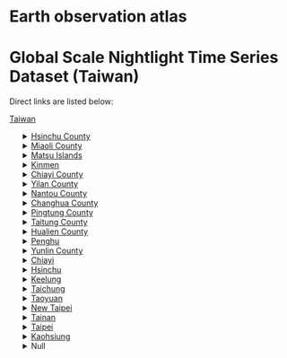 # Earth observation atlas
 # Global Scale Nightlight Time Series Dataset (Taiwan)
Direct links are listed below:

<a href="https://eoatlas-nightlight.s3.amazonaws.com/eoatlas-monthly-nightlight-00168.csv">Taiwan</a>
<ul>
<details>
<summary><a href="https://eoatlas-nightlight.s3.amazonaws.com/eoatlas-monthly-nightlight-02838.csv">Hsinchu County</a></summary>
<ul>
<ol>
<li><a href="https://eoatlas-nightlight.s3.amazonaws.com/eoatlas-monthly-nightlight-46000.csv">Hukou</a></li><li><a href="https://eoatlas-nightlight.s3.amazonaws.com/eoatlas-monthly-nightlight-46002.csv">Baoshan</a></li><li><a href="https://eoatlas-nightlight.s3.amazonaws.com/eoatlas-monthly-nightlight-46033.csv">Beipu</a></li><li><a href="https://eoatlas-nightlight.s3.amazonaws.com/eoatlas-monthly-nightlight-46105.csv">Hengshan</a></li><li><a href="https://eoatlas-nightlight.s3.amazonaws.com/eoatlas-monthly-nightlight-46129.csv">Emei</a></li><li><a href="https://eoatlas-nightlight.s3.amazonaws.com/eoatlas-monthly-nightlight-46136.csv">新豐鄉</a></li><li><a href="https://eoatlas-nightlight.s3.amazonaws.com/eoatlas-monthly-nightlight-46146.csv">Xinpu</a></li><li><a href="https://eoatlas-nightlight.s3.amazonaws.com/eoatlas-monthly-nightlight-46147.csv">Qionglin</a></li><li><a href="https://eoatlas-nightlight.s3.amazonaws.com/eoatlas-monthly-nightlight-46155.csv">Jianshi</a></li><li><a href="https://eoatlas-nightlight.s3.amazonaws.com/eoatlas-monthly-nightlight-46179.csv">Guanxi</a></li><li><a href="https://eoatlas-nightlight.s3.amazonaws.com/eoatlas-monthly-nightlight-46184.csv">Zhudong</a></li><li><a href="https://eoatlas-nightlight.s3.amazonaws.com/eoatlas-monthly-nightlight-46185.csv">Wufeng</a></li><li><a href="https://eoatlas-nightlight.s3.amazonaws.com/eoatlas-monthly-nightlight-46186.csv">Zhubei City</a></li></ul>
</ol>
</details>
<details>
<summary><a href="https://eoatlas-nightlight.s3.amazonaws.com/eoatlas-monthly-nightlight-02839.csv">Miaoli County</a></summary>
<ul>
<ol>
<li><a href="https://eoatlas-nightlight.s3.amazonaws.com/eoatlas-monthly-nightlight-46018.csv">大湖鄉</a></li><li><a href="https://eoatlas-nightlight.s3.amazonaws.com/eoatlas-monthly-nightlight-46021.csv">苗栗市</a></li><li><a href="https://eoatlas-nightlight.s3.amazonaws.com/eoatlas-monthly-nightlight-46040.csv">獅潭鄉</a></li><li><a href="https://eoatlas-nightlight.s3.amazonaws.com/eoatlas-monthly-nightlight-46044.csv">頭屋鄉</a></li><li><a href="https://eoatlas-nightlight.s3.amazonaws.com/eoatlas-monthly-nightlight-46052.csv">公館鄉</a></li><li><a href="https://eoatlas-nightlight.s3.amazonaws.com/eoatlas-monthly-nightlight-46053.csv">Zhunan Town</a></li><li><a href="https://eoatlas-nightlight.s3.amazonaws.com/eoatlas-monthly-nightlight-46110.csv">苑裡鎮</a></li><li><a href="https://eoatlas-nightlight.s3.amazonaws.com/eoatlas-monthly-nightlight-46117.csv">造橋鄉</a></li><li><a href="https://eoatlas-nightlight.s3.amazonaws.com/eoatlas-monthly-nightlight-46118.csv">泰安鄉</a></li><li><a href="https://eoatlas-nightlight.s3.amazonaws.com/eoatlas-monthly-nightlight-46133.csv">通霄鎮</a></li><li><a href="https://eoatlas-nightlight.s3.amazonaws.com/eoatlas-monthly-nightlight-46134.csv">銅鑼鄉</a></li><li><a href="https://eoatlas-nightlight.s3.amazonaws.com/eoatlas-monthly-nightlight-46135.csv">頭份市</a></li><li><a href="https://eoatlas-nightlight.s3.amazonaws.com/eoatlas-monthly-nightlight-46138.csv">三義鄉</a></li><li><a href="https://eoatlas-nightlight.s3.amazonaws.com/eoatlas-monthly-nightlight-46164.csv">Zhuolan Township</a></li><li><a href="https://eoatlas-nightlight.s3.amazonaws.com/eoatlas-monthly-nightlight-46165.csv">三灣鄉</a></li><li><a href="https://eoatlas-nightlight.s3.amazonaws.com/eoatlas-monthly-nightlight-46169.csv">後龍鎮</a></li><li><a href="https://eoatlas-nightlight.s3.amazonaws.com/eoatlas-monthly-nightlight-46173.csv">西湖鄉</a></li><li><a href="https://eoatlas-nightlight.s3.amazonaws.com/eoatlas-monthly-nightlight-46189.csv">南庄鄉</a></li></ul>
</ol>
</details>
<details>
<summary><a href="https://eoatlas-nightlight.s3.amazonaws.com/eoatlas-monthly-nightlight-02840.csv">Matsu Islands</a></summary>
<ul>
<ol>
<li><a href="https://eoatlas-nightlight.s3.amazonaws.com/eoatlas-monthly-nightlight-46027.csv">Beigan</a></li><li><a href="https://eoatlas-nightlight.s3.amazonaws.com/eoatlas-monthly-nightlight-46167.csv">南竿鄉</a></li><li><a href="https://eoatlas-nightlight.s3.amazonaws.com/eoatlas-monthly-nightlight-46174.csv">Dongyin Town</a></li></ul>
</ol>
</details>
<details>
<summary><a href="https://eoatlas-nightlight.s3.amazonaws.com/eoatlas-monthly-nightlight-02841.csv">Kinmen</a></summary>
<ul>
<ol>
<li><a href="https://eoatlas-nightlight.s3.amazonaws.com/eoatlas-monthly-nightlight-46016.csv">金湖鎮</a></li><li><a href="https://eoatlas-nightlight.s3.amazonaws.com/eoatlas-monthly-nightlight-46024.csv">Jincheng Township</a></li><li><a href="https://eoatlas-nightlight.s3.amazonaws.com/eoatlas-monthly-nightlight-46082.csv">Jinning Township</a></li><li><a href="https://eoatlas-nightlight.s3.amazonaws.com/eoatlas-monthly-nightlight-46130.csv">金沙鎮</a></li><li><a href="https://eoatlas-nightlight.s3.amazonaws.com/eoatlas-monthly-nightlight-46168.csv">烈嶼鄉</a></li></ul>
</ol>
</details>
<details>
<summary><a href="https://eoatlas-nightlight.s3.amazonaws.com/eoatlas-monthly-nightlight-02842.csv">Chiayi County</a></summary>
<ul>
<ol>
<li><a href="https://eoatlas-nightlight.s3.amazonaws.com/eoatlas-monthly-nightlight-45999.csv">Puzi City</a></li><li><a href="https://eoatlas-nightlight.s3.amazonaws.com/eoatlas-monthly-nightlight-46007.csv">Liujiao</a></li><li><a href="https://eoatlas-nightlight.s3.amazonaws.com/eoatlas-monthly-nightlight-46034.csv">Minxiong</a></li><li><a href="https://eoatlas-nightlight.s3.amazonaws.com/eoatlas-monthly-nightlight-46056.csv">Yizhu</a></li><li><a href="https://eoatlas-nightlight.s3.amazonaws.com/eoatlas-monthly-nightlight-46059.csv">Dongshi</a></li><li><a href="https://eoatlas-nightlight.s3.amazonaws.com/eoatlas-monthly-nightlight-46093.csv">Shuishang</a></li><li><a href="https://eoatlas-nightlight.s3.amazonaws.com/eoatlas-monthly-nightlight-46103.csv">Budai</a></li><li><a href="https://eoatlas-nightlight.s3.amazonaws.com/eoatlas-monthly-nightlight-46106.csv">Alishan</a></li><li><a href="https://eoatlas-nightlight.s3.amazonaws.com/eoatlas-monthly-nightlight-46112.csv">Meishan</a></li><li><a href="https://eoatlas-nightlight.s3.amazonaws.com/eoatlas-monthly-nightlight-46119.csv">Fanlu</a></li><li><a href="https://eoatlas-nightlight.s3.amazonaws.com/eoatlas-monthly-nightlight-46124.csv">Taibao</a></li><li><a href="https://eoatlas-nightlight.s3.amazonaws.com/eoatlas-monthly-nightlight-46137.csv">Zhuqi</a></li><li><a href="https://eoatlas-nightlight.s3.amazonaws.com/eoatlas-monthly-nightlight-46141.csv">Xikou</a></li><li><a href="https://eoatlas-nightlight.s3.amazonaws.com/eoatlas-monthly-nightlight-46148.csv">Lucao</a></li><li><a href="https://eoatlas-nightlight.s3.amazonaws.com/eoatlas-monthly-nightlight-46150.csv">Dalin</a></li><li><a href="https://eoatlas-nightlight.s3.amazonaws.com/eoatlas-monthly-nightlight-46159.csv">Dapu</a></li><li><a href="https://eoatlas-nightlight.s3.amazonaws.com/eoatlas-monthly-nightlight-46161.csv">Xingang</a></li><li><a href="https://eoatlas-nightlight.s3.amazonaws.com/eoatlas-monthly-nightlight-46163.csv">Zhongpu</a></li></ul>
</ol>
</details>
<details>
<summary><a href="https://eoatlas-nightlight.s3.amazonaws.com/eoatlas-monthly-nightlight-02843.csv">Yilan County</a></summary>
<ul>
<ol>
<li><a href="https://eoatlas-nightlight.s3.amazonaws.com/eoatlas-monthly-nightlight-46054.csv">Zhuangwei</a></li><li><a href="https://eoatlas-nightlight.s3.amazonaws.com/eoatlas-monthly-nightlight-46089.csv">Dongshan</a></li><li><a href="https://eoatlas-nightlight.s3.amazonaws.com/eoatlas-monthly-nightlight-46094.csv">Sanxing</a></li><li><a href="https://eoatlas-nightlight.s3.amazonaws.com/eoatlas-monthly-nightlight-46099.csv">Toucheng Township</a></li><li><a href="https://eoatlas-nightlight.s3.amazonaws.com/eoatlas-monthly-nightlight-46108.csv">Datong</a></li><li><a href="https://eoatlas-nightlight.s3.amazonaws.com/eoatlas-monthly-nightlight-46111.csv">Luodong</a></li><li><a href="https://eoatlas-nightlight.s3.amazonaws.com/eoatlas-monthly-nightlight-46122.csv">Jiaoxi Township</a></li><li><a href="https://eoatlas-nightlight.s3.amazonaws.com/eoatlas-monthly-nightlight-46123.csv">Su'ao Township</a></li><li><a href="https://eoatlas-nightlight.s3.amazonaws.com/eoatlas-monthly-nightlight-46145.csv">Yilan City</a></li><li><a href="https://eoatlas-nightlight.s3.amazonaws.com/eoatlas-monthly-nightlight-46170.csv">Nan'ao</a></li><li><a href="https://eoatlas-nightlight.s3.amazonaws.com/eoatlas-monthly-nightlight-46175.csv">Yuanshan</a></li><li><a href="https://eoatlas-nightlight.s3.amazonaws.com/eoatlas-monthly-nightlight-46177.csv">Wujie</a></li></ul>
</ol>
</details>
<details>
<summary><a href="https://eoatlas-nightlight.s3.amazonaws.com/eoatlas-monthly-nightlight-02844.csv">Nantou County</a></summary>
<ul>
<ol>
<li><a href="https://eoatlas-nightlight.s3.amazonaws.com/eoatlas-monthly-nightlight-46010.csv">Nantou City</a></li><li><a href="https://eoatlas-nightlight.s3.amazonaws.com/eoatlas-monthly-nightlight-46022.csv">Mingjian Town</a></li><li><a href="https://eoatlas-nightlight.s3.amazonaws.com/eoatlas-monthly-nightlight-46023.csv">Ren'ai Township</a></li><li><a href="https://eoatlas-nightlight.s3.amazonaws.com/eoatlas-monthly-nightlight-46025.csv">Lugu Town</a></li><li><a href="https://eoatlas-nightlight.s3.amazonaws.com/eoatlas-monthly-nightlight-46028.csv">Zhongliao Township</a></li><li><a href="https://eoatlas-nightlight.s3.amazonaws.com/eoatlas-monthly-nightlight-46042.csv">Puli Town</a></li><li><a href="https://eoatlas-nightlight.s3.amazonaws.com/eoatlas-monthly-nightlight-46043.csv">Shueli Town</a></li><li><a href="https://eoatlas-nightlight.s3.amazonaws.com/eoatlas-monthly-nightlight-46083.csv">Jiji Town</a></li><li><a href="https://eoatlas-nightlight.s3.amazonaws.com/eoatlas-monthly-nightlight-46104.csv">Caotun Town</a></li><li><a href="https://eoatlas-nightlight.s3.amazonaws.com/eoatlas-monthly-nightlight-46107.csv">Yuchi Town</a></li><li><a href="https://eoatlas-nightlight.s3.amazonaws.com/eoatlas-monthly-nightlight-46143.csv">Guoxing Township</a></li><li><a href="https://eoatlas-nightlight.s3.amazonaws.com/eoatlas-monthly-nightlight-46162.csv">Xinyi Township</a></li><li><a href="https://eoatlas-nightlight.s3.amazonaws.com/eoatlas-monthly-nightlight-46183.csv">Chushang</a></li></ul>
</ol>
</details>
<details>
<summary><a href="https://eoatlas-nightlight.s3.amazonaws.com/eoatlas-monthly-nightlight-02845.csv">Changhua County</a></summary>
<ul>
<ol>
<li><a href="https://eoatlas-nightlight.s3.amazonaws.com/eoatlas-monthly-nightlight-45997.csv">員林市</a></li><li><a href="https://eoatlas-nightlight.s3.amazonaws.com/eoatlas-monthly-nightlight-46004.csv">Changhua City</a></li><li><a href="https://eoatlas-nightlight.s3.amazonaws.com/eoatlas-monthly-nightlight-46019.csv">溪湖鎮</a></li><li><a href="https://eoatlas-nightlight.s3.amazonaws.com/eoatlas-monthly-nightlight-46031.csv">二林鎮</a></li><li><a href="https://eoatlas-nightlight.s3.amazonaws.com/eoatlas-monthly-nightlight-46037.csv">埔鹽鄉</a></li><li><a href="https://eoatlas-nightlight.s3.amazonaws.com/eoatlas-monthly-nightlight-46045.csv">芬園鄉</a></li><li><a href="https://eoatlas-nightlight.s3.amazonaws.com/eoatlas-monthly-nightlight-46046.csv">線西鄉</a></li><li><a href="https://eoatlas-nightlight.s3.amazonaws.com/eoatlas-monthly-nightlight-46047.csv">竹塘鄉</a></li><li><a href="https://eoatlas-nightlight.s3.amazonaws.com/eoatlas-monthly-nightlight-46048.csv">永靖鄉</a></li><li><a href="https://eoatlas-nightlight.s3.amazonaws.com/eoatlas-monthly-nightlight-46049.csv">大村鄉</a></li><li><a href="https://eoatlas-nightlight.s3.amazonaws.com/eoatlas-monthly-nightlight-46050.csv">大城鄉</a></li><li><a href="https://eoatlas-nightlight.s3.amazonaws.com/eoatlas-monthly-nightlight-46051.csv">北斗鎮</a></li><li><a href="https://eoatlas-nightlight.s3.amazonaws.com/eoatlas-monthly-nightlight-46064.csv">Xiushui Township</a></li><li><a href="https://eoatlas-nightlight.s3.amazonaws.com/eoatlas-monthly-nightlight-46072.csv">Shengang Township</a></li><li><a href="https://eoatlas-nightlight.s3.amazonaws.com/eoatlas-monthly-nightlight-46126.csv">Pitou Township</a></li><li><a href="https://eoatlas-nightlight.s3.amazonaws.com/eoatlas-monthly-nightlight-46131.csv">鹿港鎮</a></li><li><a href="https://eoatlas-nightlight.s3.amazonaws.com/eoatlas-monthly-nightlight-46142.csv">田尾鄉</a></li><li><a href="https://eoatlas-nightlight.s3.amazonaws.com/eoatlas-monthly-nightlight-46144.csv">田中鎮</a></li><li><a href="https://eoatlas-nightlight.s3.amazonaws.com/eoatlas-monthly-nightlight-46154.csv">二水鄉</a></li><li><a href="https://eoatlas-nightlight.s3.amazonaws.com/eoatlas-monthly-nightlight-46166.csv">花壇鄉</a></li><li><a href="https://eoatlas-nightlight.s3.amazonaws.com/eoatlas-monthly-nightlight-46188.csv">芳苑鄉</a></li><li><a href="https://eoatlas-nightlight.s3.amazonaws.com/eoatlas-monthly-nightlight-46190.csv">和美鎮</a></li><li><a href="https://eoatlas-nightlight.s3.amazonaws.com/eoatlas-monthly-nightlight-46191.csv">社頭鄉</a></li><li><a href="https://eoatlas-nightlight.s3.amazonaws.com/eoatlas-monthly-nightlight-46192.csv">福興鄉</a></li><li><a href="https://eoatlas-nightlight.s3.amazonaws.com/eoatlas-monthly-nightlight-46193.csv">溪州鄉</a></li><li><a href="https://eoatlas-nightlight.s3.amazonaws.com/eoatlas-monthly-nightlight-46194.csv">埔心鄉</a></li></ul>
</ol>
</details>
<details>
<summary><a href="https://eoatlas-nightlight.s3.amazonaws.com/eoatlas-monthly-nightlight-02846.csv">Pingtung County</a></summary>
<ul>
<ol>
</ul>
</ol>
</details>
<details>
<summary><a href="https://eoatlas-nightlight.s3.amazonaws.com/eoatlas-monthly-nightlight-02847.csv">Taitung County</a></summary>
<ul>
<ol>
<li><a href="https://eoatlas-nightlight.s3.amazonaws.com/eoatlas-monthly-nightlight-45998.csv">Luye</a></li><li><a href="https://eoatlas-nightlight.s3.amazonaws.com/eoatlas-monthly-nightlight-46005.csv">Jinfeng</a></li><li><a href="https://eoatlas-nightlight.s3.amazonaws.com/eoatlas-monthly-nightlight-46009.csv">Yanping</a></li><li><a href="https://eoatlas-nightlight.s3.amazonaws.com/eoatlas-monthly-nightlight-46012.csv">Donghe</a></li><li><a href="https://eoatlas-nightlight.s3.amazonaws.com/eoatlas-monthly-nightlight-46029.csv">Guanshan</a></li><li><a href="https://eoatlas-nightlight.s3.amazonaws.com/eoatlas-monthly-nightlight-46032.csv">Taimali</a></li><li><a href="https://eoatlas-nightlight.s3.amazonaws.com/eoatlas-monthly-nightlight-46038.csv">Haiduan</a></li><li><a href="https://eoatlas-nightlight.s3.amazonaws.com/eoatlas-monthly-nightlight-46039.csv">Daren</a></li><li><a href="https://eoatlas-nightlight.s3.amazonaws.com/eoatlas-monthly-nightlight-46073.csv">Orchid Island</a></li><li><a href="https://eoatlas-nightlight.s3.amazonaws.com/eoatlas-monthly-nightlight-46102.csv">Beinan</a></li><li><a href="https://eoatlas-nightlight.s3.amazonaws.com/eoatlas-monthly-nightlight-46116.csv">Chishang</a></li><li><a href="https://eoatlas-nightlight.s3.amazonaws.com/eoatlas-monthly-nightlight-46125.csv">Taitung City</a></li><li><a href="https://eoatlas-nightlight.s3.amazonaws.com/eoatlas-monthly-nightlight-46157.csv">Chenggong</a></li><li><a href="https://eoatlas-nightlight.s3.amazonaws.com/eoatlas-monthly-nightlight-46171.csv">Dawu</a></li><li><a href="https://eoatlas-nightlight.s3.amazonaws.com/eoatlas-monthly-nightlight-46172.csv">Changbin</a></li><li><a href="https://eoatlas-nightlight.s3.amazonaws.com/eoatlas-monthly-nightlight-46182.csv">Green Island</a></li></ul>
</ol>
</details>
<details>
<summary><a href="https://eoatlas-nightlight.s3.amazonaws.com/eoatlas-monthly-nightlight-02848.csv">Hualien County</a></summary>
<ul>
<ol>
<li><a href="https://eoatlas-nightlight.s3.amazonaws.com/eoatlas-monthly-nightlight-46015.csv">Wanrong</a></li><li><a href="https://eoatlas-nightlight.s3.amazonaws.com/eoatlas-monthly-nightlight-46084.csv">Ji'an</a></li><li><a href="https://eoatlas-nightlight.s3.amazonaws.com/eoatlas-monthly-nightlight-46095.csv">Xiulin</a></li><li><a href="https://eoatlas-nightlight.s3.amazonaws.com/eoatlas-monthly-nightlight-46096.csv">Zhuoxi</a></li><li><a href="https://eoatlas-nightlight.s3.amazonaws.com/eoatlas-monthly-nightlight-46114.csv">Shoufeng</a></li><li><a href="https://eoatlas-nightlight.s3.amazonaws.com/eoatlas-monthly-nightlight-46120.csv">Fengbin</a></li><li><a href="https://eoatlas-nightlight.s3.amazonaws.com/eoatlas-monthly-nightlight-46121.csv">Fenglin</a></li><li><a href="https://eoatlas-nightlight.s3.amazonaws.com/eoatlas-monthly-nightlight-46132.csv">Ruisui</a></li><li><a href="https://eoatlas-nightlight.s3.amazonaws.com/eoatlas-monthly-nightlight-46139.csv">Xincheng</a></li><li><a href="https://eoatlas-nightlight.s3.amazonaws.com/eoatlas-monthly-nightlight-46151.csv">Guangfu</a></li><li><a href="https://eoatlas-nightlight.s3.amazonaws.com/eoatlas-monthly-nightlight-46152.csv">Yuli</a></li><li><a href="https://eoatlas-nightlight.s3.amazonaws.com/eoatlas-monthly-nightlight-46178.csv">Fuli</a></li><li><a href="https://eoatlas-nightlight.s3.amazonaws.com/eoatlas-monthly-nightlight-46180.csv">Hualien City</a></li></ul>
</ol>
</details>
<details>
<summary><a href="https://eoatlas-nightlight.s3.amazonaws.com/eoatlas-monthly-nightlight-02849.csv">Penghu</a></summary>
<ul>
<ol>
</ul>
</ol>
</details>
<details>
<summary><a href="https://eoatlas-nightlight.s3.amazonaws.com/eoatlas-monthly-nightlight-02850.csv">Yunlin County</a></summary>
<ul>
<ol>
<li><a href="https://eoatlas-nightlight.s3.amazonaws.com/eoatlas-monthly-nightlight-46003.csv">Linnei</a></li><li><a href="https://eoatlas-nightlight.s3.amazonaws.com/eoatlas-monthly-nightlight-46008.csv">Dounan</a></li><li><a href="https://eoatlas-nightlight.s3.amazonaws.com/eoatlas-monthly-nightlight-46013.csv">Douliu</a></li><li><a href="https://eoatlas-nightlight.s3.amazonaws.com/eoatlas-monthly-nightlight-46017.csv">大埤鄉 (Dapi)</a></li><li><a href="https://eoatlas-nightlight.s3.amazonaws.com/eoatlas-monthly-nightlight-46055.csv">Yuanchang</a></li><li><a href="https://eoatlas-nightlight.s3.amazonaws.com/eoatlas-monthly-nightlight-46058.csv">Erlun</a></li><li><a href="https://eoatlas-nightlight.s3.amazonaws.com/eoatlas-monthly-nightlight-46061.csv">Citong</a></li><li><a href="https://eoatlas-nightlight.s3.amazonaws.com/eoatlas-monthly-nightlight-46062.csv">Beigang</a></li><li><a href="https://eoatlas-nightlight.s3.amazonaws.com/eoatlas-monthly-nightlight-46063.csv">Baozhong</a></li><li><a href="https://eoatlas-nightlight.s3.amazonaws.com/eoatlas-monthly-nightlight-46066.csv">Xiluo</a></li><li><a href="https://eoatlas-nightlight.s3.amazonaws.com/eoatlas-monthly-nightlight-46070.csv">Tuku</a></li><li><a href="https://eoatlas-nightlight.s3.amazonaws.com/eoatlas-monthly-nightlight-46071.csv">Taixi</a></li><li><a href="https://eoatlas-nightlight.s3.amazonaws.com/eoatlas-monthly-nightlight-46075.csv">Mailiao</a></li><li><a href="https://eoatlas-nightlight.s3.amazonaws.com/eoatlas-monthly-nightlight-46076.csv">Lunbei</a></li><li><a href="https://eoatlas-nightlight.s3.amazonaws.com/eoatlas-monthly-nightlight-46079.csv">Kouhu</a></li><li><a href="https://eoatlas-nightlight.s3.amazonaws.com/eoatlas-monthly-nightlight-46087.csv">Huwei</a></li><li><a href="https://eoatlas-nightlight.s3.amazonaws.com/eoatlas-monthly-nightlight-46088.csv">Dongshi</a></li><li><a href="https://eoatlas-nightlight.s3.amazonaws.com/eoatlas-monthly-nightlight-46090.csv">Gukeng</a></li><li><a href="https://eoatlas-nightlight.s3.amazonaws.com/eoatlas-monthly-nightlight-46100.csv">Shuilin</a></li><li><a href="https://eoatlas-nightlight.s3.amazonaws.com/eoatlas-monthly-nightlight-46160.csv">Sihu</a></li></ul>
</ol>
</details>
<details>
<summary><a href="https://eoatlas-nightlight.s3.amazonaws.com/eoatlas-monthly-nightlight-02851.csv">Chiayi</a></summary>
<ul>
<ol>
<li><a href="https://eoatlas-nightlight.s3.amazonaws.com/eoatlas-monthly-nightlight-45990.csv">West District</a></li><li><a href="https://eoatlas-nightlight.s3.amazonaws.com/eoatlas-monthly-nightlight-45994.csv">East District</a></li></ul>
</ol>
</details>
<details>
<summary><a href="https://eoatlas-nightlight.s3.amazonaws.com/eoatlas-monthly-nightlight-02852.csv">Hsinchu</a></summary>
<ul>
<ol>
<li><a href="https://eoatlas-nightlight.s3.amazonaws.com/eoatlas-monthly-nightlight-45986.csv">北區</a></li><li><a href="https://eoatlas-nightlight.s3.amazonaws.com/eoatlas-monthly-nightlight-45987.csv">東區</a></li><li><a href="https://eoatlas-nightlight.s3.amazonaws.com/eoatlas-monthly-nightlight-45996.csv">Xiangshan District</a></li></ul>
</ol>
</details>
<details>
<summary><a href="https://eoatlas-nightlight.s3.amazonaws.com/eoatlas-monthly-nightlight-02853.csv">Keelung</a></summary>
<ul>
<ol>
<li><a href="https://eoatlas-nightlight.s3.amazonaws.com/eoatlas-monthly-nightlight-45985.csv">Qidu</a></li><li><a href="https://eoatlas-nightlight.s3.amazonaws.com/eoatlas-monthly-nightlight-45988.csv">Zhongshan</a></li><li><a href="https://eoatlas-nightlight.s3.amazonaws.com/eoatlas-monthly-nightlight-45989.csv">Xinyi</a></li><li><a href="https://eoatlas-nightlight.s3.amazonaws.com/eoatlas-monthly-nightlight-45991.csv">Ren'ai</a></li><li><a href="https://eoatlas-nightlight.s3.amazonaws.com/eoatlas-monthly-nightlight-45992.csv">Nuannuan</a></li><li><a href="https://eoatlas-nightlight.s3.amazonaws.com/eoatlas-monthly-nightlight-45993.csv">Zhongzheng</a></li><li><a href="https://eoatlas-nightlight.s3.amazonaws.com/eoatlas-monthly-nightlight-45995.csv">Anle</a></li></ul>
</ol>
</details>
<details>
<summary><a href="https://eoatlas-nightlight.s3.amazonaws.com/eoatlas-monthly-nightlight-02854.csv">Taichung</a></summary>
<ul>
<ol>
<li><a href="https://eoatlas-nightlight.s3.amazonaws.com/eoatlas-monthly-nightlight-45828.csv">Dali District</a></li><li><a href="https://eoatlas-nightlight.s3.amazonaws.com/eoatlas-monthly-nightlight-45833.csv">Wuri District</a></li><li><a href="https://eoatlas-nightlight.s3.amazonaws.com/eoatlas-monthly-nightlight-45834.csv">Dongshi District</a></li><li><a href="https://eoatlas-nightlight.s3.amazonaws.com/eoatlas-monthly-nightlight-45836.csv">Xinshe District</a></li><li><a href="https://eoatlas-nightlight.s3.amazonaws.com/eoatlas-monthly-nightlight-45847.csv">Houli District</a></li><li><a href="https://eoatlas-nightlight.s3.amazonaws.com/eoatlas-monthly-nightlight-45848.csv">Shigang District</a></li><li><a href="https://eoatlas-nightlight.s3.amazonaws.com/eoatlas-monthly-nightlight-45857.csv">West District</a></li><li><a href="https://eoatlas-nightlight.s3.amazonaws.com/eoatlas-monthly-nightlight-45883.csv">East District</a></li><li><a href="https://eoatlas-nightlight.s3.amazonaws.com/eoatlas-monthly-nightlight-45884.csv">Dadu District</a></li><li><a href="https://eoatlas-nightlight.s3.amazonaws.com/eoatlas-monthly-nightlight-45899.csv">Wuqi District</a></li><li><a href="https://eoatlas-nightlight.s3.amazonaws.com/eoatlas-monthly-nightlight-45900.csv">Tanzi District</a></li><li><a href="https://eoatlas-nightlight.s3.amazonaws.com/eoatlas-monthly-nightlight-45903.csv">North District</a></li><li><a href="https://eoatlas-nightlight.s3.amazonaws.com/eoatlas-monthly-nightlight-45907.csv">Xitun District</a></li><li><a href="https://eoatlas-nightlight.s3.amazonaws.com/eoatlas-monthly-nightlight-45911.csv">Qingshui District</a></li><li><a href="https://eoatlas-nightlight.s3.amazonaws.com/eoatlas-monthly-nightlight-45914.csv">Beitun District</a></li><li><a href="https://eoatlas-nightlight.s3.amazonaws.com/eoatlas-monthly-nightlight-45921.csv">Fengyuan District</a></li><li><a href="https://eoatlas-nightlight.s3.amazonaws.com/eoatlas-monthly-nightlight-45936.csv">Longjing District</a></li><li><a href="https://eoatlas-nightlight.s3.amazonaws.com/eoatlas-monthly-nightlight-45937.csv">Daya District</a></li><li><a href="https://eoatlas-nightlight.s3.amazonaws.com/eoatlas-monthly-nightlight-45943.csv">Wufeng District</a></li><li><a href="https://eoatlas-nightlight.s3.amazonaws.com/eoatlas-monthly-nightlight-45946.csv">Central District</a></li><li><a href="https://eoatlas-nightlight.s3.amazonaws.com/eoatlas-monthly-nightlight-45954.csv">Da'an District</a></li><li><a href="https://eoatlas-nightlight.s3.amazonaws.com/eoatlas-monthly-nightlight-45961.csv">Heping District</a></li><li><a href="https://eoatlas-nightlight.s3.amazonaws.com/eoatlas-monthly-nightlight-45964.csv">Dajia District</a></li><li><a href="https://eoatlas-nightlight.s3.amazonaws.com/eoatlas-monthly-nightlight-45968.csv">Shalu District</a></li><li><a href="https://eoatlas-nightlight.s3.amazonaws.com/eoatlas-monthly-nightlight-45969.csv">South District</a></li><li><a href="https://eoatlas-nightlight.s3.amazonaws.com/eoatlas-monthly-nightlight-45970.csv">Waipu District</a></li><li><a href="https://eoatlas-nightlight.s3.amazonaws.com/eoatlas-monthly-nightlight-45976.csv">Taiping District</a></li><li><a href="https://eoatlas-nightlight.s3.amazonaws.com/eoatlas-monthly-nightlight-45979.csv">Shengang District</a></li><li><a href="https://eoatlas-nightlight.s3.amazonaws.com/eoatlas-monthly-nightlight-45984.csv">Nantun District</a></li></ul>
</ol>
</details>
<details>
<summary><a href="https://eoatlas-nightlight.s3.amazonaws.com/eoatlas-monthly-nightlight-02855.csv">Taoyuan</a></summary>
<ul>
<ol>
<li><a href="https://eoatlas-nightlight.s3.amazonaws.com/eoatlas-monthly-nightlight-45827.csv">Dayuan District</a></li><li><a href="https://eoatlas-nightlight.s3.amazonaws.com/eoatlas-monthly-nightlight-45839.csv">Guishan District</a></li><li><a href="https://eoatlas-nightlight.s3.amazonaws.com/eoatlas-monthly-nightlight-45849.csv">Zhongli District</a></li><li><a href="https://eoatlas-nightlight.s3.amazonaws.com/eoatlas-monthly-nightlight-45851.csv">Longtan District</a></li><li><a href="https://eoatlas-nightlight.s3.amazonaws.com/eoatlas-monthly-nightlight-45880.csv">Guanyin District</a></li><li><a href="https://eoatlas-nightlight.s3.amazonaws.com/eoatlas-monthly-nightlight-45897.csv">Xinwu District</a></li><li><a href="https://eoatlas-nightlight.s3.amazonaws.com/eoatlas-monthly-nightlight-45909.csv">Taoyuan District</a></li><li><a href="https://eoatlas-nightlight.s3.amazonaws.com/eoatlas-monthly-nightlight-45912.csv">Daxi District</a></li><li><a href="https://eoatlas-nightlight.s3.amazonaws.com/eoatlas-monthly-nightlight-45923.csv">Fuxing District</a></li><li><a href="https://eoatlas-nightlight.s3.amazonaws.com/eoatlas-monthly-nightlight-45924.csv">Pingzhen District</a></li><li><a href="https://eoatlas-nightlight.s3.amazonaws.com/eoatlas-monthly-nightlight-45956.csv">Luzhu District</a></li><li><a href="https://eoatlas-nightlight.s3.amazonaws.com/eoatlas-monthly-nightlight-45973.csv">Bade District</a></li><li><a href="https://eoatlas-nightlight.s3.amazonaws.com/eoatlas-monthly-nightlight-45980.csv">Yangmei District</a></li></ul>
</ol>
</details>
<details>
<summary><a href="https://eoatlas-nightlight.s3.amazonaws.com/eoatlas-monthly-nightlight-02856.csv">New Taipei</a></summary>
<ul>
<ol>
</ul>
</ol>
</details>
<details>
<summary><a href="https://eoatlas-nightlight.s3.amazonaws.com/eoatlas-monthly-nightlight-02857.csv">Tainan</a></summary>
<ul>
<ol>
</ul>
</ol>
</details>
<details>
<summary><a href="https://eoatlas-nightlight.s3.amazonaws.com/eoatlas-monthly-nightlight-02858.csv">Taipei</a></summary>
<ul>
<ol>
<li><a href="https://eoatlas-nightlight.s3.amazonaws.com/eoatlas-monthly-nightlight-45838.csv">Shilin District</a></li><li><a href="https://eoatlas-nightlight.s3.amazonaws.com/eoatlas-monthly-nightlight-45855.csv">Xinyi District</a></li><li><a href="https://eoatlas-nightlight.s3.amazonaws.com/eoatlas-monthly-nightlight-45859.csv">Wenshan District</a></li><li><a href="https://eoatlas-nightlight.s3.amazonaws.com/eoatlas-monthly-nightlight-45860.csv">Wanhua District</a></li><li><a href="https://eoatlas-nightlight.s3.amazonaws.com/eoatlas-monthly-nightlight-45870.csv">Neihu District</a></li><li><a href="https://eoatlas-nightlight.s3.amazonaws.com/eoatlas-monthly-nightlight-45891.csv">Zhongshan District</a></li><li><a href="https://eoatlas-nightlight.s3.amazonaws.com/eoatlas-monthly-nightlight-45922.csv">Da'an District</a></li><li><a href="https://eoatlas-nightlight.s3.amazonaws.com/eoatlas-monthly-nightlight-45927.csv">Zhongzheng District</a></li><li><a href="https://eoatlas-nightlight.s3.amazonaws.com/eoatlas-monthly-nightlight-45931.csv">Datong District</a></li><li><a href="https://eoatlas-nightlight.s3.amazonaws.com/eoatlas-monthly-nightlight-45933.csv">Beitou</a></li><li><a href="https://eoatlas-nightlight.s3.amazonaws.com/eoatlas-monthly-nightlight-45941.csv">Songshan District</a></li><li><a href="https://eoatlas-nightlight.s3.amazonaws.com/eoatlas-monthly-nightlight-45983.csv">Nangang District</a></li></ul>
</ol>
</details>
<details>
<summary><a href="https://eoatlas-nightlight.s3.amazonaws.com/eoatlas-monthly-nightlight-02859.csv">Kaohsiung</a></summary>
<ul>
<ol>
</ul>
</ol>
</details>
<details>
<summary>Null</summary>
<ul>
<ol>
<li><a href="https://eoatlas-nightlight.s3.amazonaws.com/eoatlas-monthly-nightlight-45829.csv">Xinshi</a></li><li><a href="https://eoatlas-nightlight.s3.amazonaws.com/eoatlas-monthly-nightlight-45830.csv">Alian</a></li><li><a href="https://eoatlas-nightlight.s3.amazonaws.com/eoatlas-monthly-nightlight-45831.csv">Longqi</a></li><li><a href="https://eoatlas-nightlight.s3.amazonaws.com/eoatlas-monthly-nightlight-45832.csv">Xindian District</a></li><li><a href="https://eoatlas-nightlight.s3.amazonaws.com/eoatlas-monthly-nightlight-45835.csv">Nanhua</a></li><li><a href="https://eoatlas-nightlight.s3.amazonaws.com/eoatlas-monthly-nightlight-45837.csv">Guantian</a></li><li><a href="https://eoatlas-nightlight.s3.amazonaws.com/eoatlas-monthly-nightlight-45840.csv">Jiasian</a></li><li><a href="https://eoatlas-nightlight.s3.amazonaws.com/eoatlas-monthly-nightlight-45841.csv">Siaogang</a></li><li><a href="https://eoatlas-nightlight.s3.amazonaws.com/eoatlas-monthly-nightlight-45842.csv">Taoyuan</a></li><li><a href="https://eoatlas-nightlight.s3.amazonaws.com/eoatlas-monthly-nightlight-45843.csv">Pingxi District</a></li><li><a href="https://eoatlas-nightlight.s3.amazonaws.com/eoatlas-monthly-nightlight-45844.csv">Fongshan</a></li><li><a href="https://eoatlas-nightlight.s3.amazonaws.com/eoatlas-monthly-nightlight-45845.csv">Rende</a></li><li><a href="https://eoatlas-nightlight.s3.amazonaws.com/eoatlas-monthly-nightlight-45846.csv">Linkou District</a></li><li><a href="https://eoatlas-nightlight.s3.amazonaws.com/eoatlas-monthly-nightlight-45850.csv">Renwu</a></li><li><a href="https://eoatlas-nightlight.s3.amazonaws.com/eoatlas-monthly-nightlight-45852.csv">Dashu</a></li><li><a href="https://eoatlas-nightlight.s3.amazonaws.com/eoatlas-monthly-nightlight-45853.csv">Guanmiao</a></li><li><a href="https://eoatlas-nightlight.s3.amazonaws.com/eoatlas-monthly-nightlight-45854.csv">Wugu District</a></li><li><a href="https://eoatlas-nightlight.s3.amazonaws.com/eoatlas-monthly-nightlight-45856.csv">Yancheng</a></li><li><a href="https://eoatlas-nightlight.s3.amazonaws.com/eoatlas-monthly-nightlight-45858.csv">West Central District</a></li><li><a href="https://eoatlas-nightlight.s3.amazonaws.com/eoatlas-monthly-nightlight-45861.csv">Tucheng District</a></li><li><a href="https://eoatlas-nightlight.s3.amazonaws.com/eoatlas-monthly-nightlight-45862.csv">South District</a></li><li><a href="https://eoatlas-nightlight.s3.amazonaws.com/eoatlas-monthly-nightlight-45863.csv">Shulin District</a></li><li><a href="https://eoatlas-nightlight.s3.amazonaws.com/eoatlas-monthly-nightlight-45864.csv">Shenkeng District</a></li><li><a href="https://eoatlas-nightlight.s3.amazonaws.com/eoatlas-monthly-nightlight-45865.csv">Sanmin</a></li><li><a href="https://eoatlas-nightlight.s3.amazonaws.com/eoatlas-monthly-nightlight-45866.csv">Sanchong District</a></li><li><a href="https://eoatlas-nightlight.s3.amazonaws.com/eoatlas-monthly-nightlight-45867.csv">Qijin</a></li><li><a href="https://eoatlas-nightlight.s3.amazonaws.com/eoatlas-monthly-nightlight-45868.csv">North District</a></li><li><a href="https://eoatlas-nightlight.s3.amazonaws.com/eoatlas-monthly-nightlight-45869.csv">Neimen</a></li><li><a href="https://eoatlas-nightlight.s3.amazonaws.com/eoatlas-monthly-nightlight-45871.csv">Mituo</a></li><li><a href="https://eoatlas-nightlight.s3.amazonaws.com/eoatlas-monthly-nightlight-45872.csv">Madou</a></li><li><a href="https://eoatlas-nightlight.s3.amazonaws.com/eoatlas-monthly-nightlight-45873.csv">Linyuan</a></li><li><a href="https://eoatlas-nightlight.s3.amazonaws.com/eoatlas-monthly-nightlight-45874.csv">Lingya</a></li><li><a href="https://eoatlas-nightlight.s3.amazonaws.com/eoatlas-monthly-nightlight-45875.csv">Jiangjun</a></li><li><a href="https://eoatlas-nightlight.s3.amazonaws.com/eoatlas-monthly-nightlight-45876.csv">Jiali</a></li><li><a href="https://eoatlas-nightlight.s3.amazonaws.com/eoatlas-monthly-nightlight-45877.csv">Jiading</a></li><li><a href="https://eoatlas-nightlight.s3.amazonaws.com/eoatlas-monthly-nightlight-45878.csv">Hunei</a></li><li><a href="https://eoatlas-nightlight.s3.amazonaws.com/eoatlas-monthly-nightlight-45879.csv">Gushan</a></li><li><a href="https://eoatlas-nightlight.s3.amazonaws.com/eoatlas-monthly-nightlight-45881.csv">Gangshan</a></li><li><a href="https://eoatlas-nightlight.s3.amazonaws.com/eoatlas-monthly-nightlight-45882.csv">Eastern District</a></li><li><a href="https://eoatlas-nightlight.s3.amazonaws.com/eoatlas-monthly-nightlight-45885.csv">Cianjhen</a></li><li><a href="https://eoatlas-nightlight.s3.amazonaws.com/eoatlas-monthly-nightlight-45886.csv">Banqiao District</a></li><li><a href="https://eoatlas-nightlight.s3.amazonaws.com/eoatlas-monthly-nightlight-45887.csv">Anping</a></li><li><a href="https://eoatlas-nightlight.s3.amazonaws.com/eoatlas-monthly-nightlight-45888.csv">Anding</a></li><li><a href="https://eoatlas-nightlight.s3.amazonaws.com/eoatlas-monthly-nightlight-45889.csv">Zuoying</a></li><li><a href="https://eoatlas-nightlight.s3.amazonaws.com/eoatlas-monthly-nightlight-45890.csv">Ziguan</a></li><li><a href="https://eoatlas-nightlight.s3.amazonaws.com/eoatlas-monthly-nightlight-45892.csv">Yonghe District</a></li><li><a href="https://eoatlas-nightlight.s3.amazonaws.com/eoatlas-monthly-nightlight-45893.csv">Yong'an</a></li><li><a href="https://eoatlas-nightlight.s3.amazonaws.com/eoatlas-monthly-nightlight-45894.csv">Yingge District</a></li><li><a href="https://eoatlas-nightlight.s3.amazonaws.com/eoatlas-monthly-nightlight-45895.csv">Xuejia</a></li><li><a href="https://eoatlas-nightlight.s3.amazonaws.com/eoatlas-monthly-nightlight-45896.csv">Xinzhuang District</a></li><li><a href="https://eoatlas-nightlight.s3.amazonaws.com/eoatlas-monthly-nightlight-45898.csv">Xigang</a></li><li><a href="https://eoatlas-nightlight.s3.amazonaws.com/eoatlas-monthly-nightlight-45901.csv">Liujia</a></li><li><a href="https://eoatlas-nightlight.s3.amazonaws.com/eoatlas-monthly-nightlight-45902.csv">Shanshang</a></li><li><a href="https://eoatlas-nightlight.s3.amazonaws.com/eoatlas-monthly-nightlight-45904.csv">Siaying</a></li><li><a href="https://eoatlas-nightlight.s3.amazonaws.com/eoatlas-monthly-nightlight-45905.csv">Yongkang</a></li><li><a href="https://eoatlas-nightlight.s3.amazonaws.com/eoatlas-monthly-nightlight-45906.csv">Xinxing</a></li><li><a href="https://eoatlas-nightlight.s3.amazonaws.com/eoatlas-monthly-nightlight-45908.csv">Taishan District</a></li><li><a href="https://eoatlas-nightlight.s3.amazonaws.com/eoatlas-monthly-nightlight-45910.csv">Tianliao</a></li><li><a href="https://eoatlas-nightlight.s3.amazonaws.com/eoatlas-monthly-nightlight-45913.csv">Beimen</a></li><li><a href="https://eoatlas-nightlight.s3.amazonaws.com/eoatlas-monthly-nightlight-45915.csv">Wulai District</a></li><li><a href="https://eoatlas-nightlight.s3.amazonaws.com/eoatlas-monthly-nightlight-45916.csv">Dongshan</a></li><li><a href="https://eoatlas-nightlight.s3.amazonaws.com/eoatlas-monthly-nightlight-45917.csv">Sinhua</a></li><li><a href="https://eoatlas-nightlight.s3.amazonaws.com/eoatlas-monthly-nightlight-45918.csv">Zhonghe District</a></li><li><a href="https://eoatlas-nightlight.s3.amazonaws.com/eoatlas-monthly-nightlight-45919.csv">Shiding District</a></li><li><a href="https://eoatlas-nightlight.s3.amazonaws.com/eoatlas-monthly-nightlight-45920.csv">Meinong</a></li><li><a href="https://eoatlas-nightlight.s3.amazonaws.com/eoatlas-monthly-nightlight-45925.csv">Xiaying</a></li><li><a href="https://eoatlas-nightlight.s3.amazonaws.com/eoatlas-monthly-nightlight-45926.csv">Yujing</a></li><li><a href="https://eoatlas-nightlight.s3.amazonaws.com/eoatlas-monthly-nightlight-45928.csv">Nanzi</a></li><li><a href="https://eoatlas-nightlight.s3.amazonaws.com/eoatlas-monthly-nightlight-45929.csv">Luzhou District</a></li><li><a href="https://eoatlas-nightlight.s3.amazonaws.com/eoatlas-monthly-nightlight-45930.csv">Danei</a></li><li><a href="https://eoatlas-nightlight.s3.amazonaws.com/eoatlas-monthly-nightlight-45932.csv">Ciaotou</a></li><li><a href="https://eoatlas-nightlight.s3.amazonaws.com/eoatlas-monthly-nightlight-45934.csv">Daliao</a></li><li><a href="https://eoatlas-nightlight.s3.amazonaws.com/eoatlas-monthly-nightlight-45935.csv">Baihe</a></li><li><a href="https://eoatlas-nightlight.s3.amazonaws.com/eoatlas-monthly-nightlight-45938.csv">Guiren</a></li><li><a href="https://eoatlas-nightlight.s3.amazonaws.com/eoatlas-monthly-nightlight-45939.csv">Qianjin</a></li><li><a href="https://eoatlas-nightlight.s3.amazonaws.com/eoatlas-monthly-nightlight-45940.csv">Shimen District</a></li><li><a href="https://eoatlas-nightlight.s3.amazonaws.com/eoatlas-monthly-nightlight-45942.csv">Wanli District</a></li><li><a href="https://eoatlas-nightlight.s3.amazonaws.com/eoatlas-monthly-nightlight-45944.csv">Liouying</a></li><li><a href="https://eoatlas-nightlight.s3.amazonaws.com/eoatlas-monthly-nightlight-45945.csv">Dashe</a></li><li><a href="https://eoatlas-nightlight.s3.amazonaws.com/eoatlas-monthly-nightlight-45947.csv">Annan</a></li><li><a href="https://eoatlas-nightlight.s3.amazonaws.com/eoatlas-monthly-nightlight-45948.csv">Zuozhen</a></li><li><a href="https://eoatlas-nightlight.s3.amazonaws.com/eoatlas-monthly-nightlight-45949.csv">Yanchao</a></li><li><a href="https://eoatlas-nightlight.s3.amazonaws.com/eoatlas-monthly-nightlight-45950.csv">Luzhu</a></li><li><a href="https://eoatlas-nightlight.s3.amazonaws.com/eoatlas-monthly-nightlight-45951.csv">Xizhi District</a></li><li><a href="https://eoatlas-nightlight.s3.amazonaws.com/eoatlas-monthly-nightlight-45952.csv">Tamsui District</a></li><li><a href="https://eoatlas-nightlight.s3.amazonaws.com/eoatlas-monthly-nightlight-45953.csv">Shanhua</a></li><li><a href="https://eoatlas-nightlight.s3.amazonaws.com/eoatlas-monthly-nightlight-45955.csv">Jinshan District</a></li><li><a href="https://eoatlas-nightlight.s3.amazonaws.com/eoatlas-monthly-nightlight-45957.csv">Qigu</a></li><li><a href="https://eoatlas-nightlight.s3.amazonaws.com/eoatlas-monthly-nightlight-45958.csv">Sanxia District</a></li><li><a href="https://eoatlas-nightlight.s3.amazonaws.com/eoatlas-monthly-nightlight-45959.csv">Pinglin District</a></li><li><a href="https://eoatlas-nightlight.s3.amazonaws.com/eoatlas-monthly-nightlight-45960.csv">Nanxi</a></li><li><a href="https://eoatlas-nightlight.s3.amazonaws.com/eoatlas-monthly-nightlight-45962.csv">Qishan</a></li><li><a href="https://eoatlas-nightlight.s3.amazonaws.com/eoatlas-monthly-nightlight-45963.csv">Houbi</a></li><li><a href="https://eoatlas-nightlight.s3.amazonaws.com/eoatlas-monthly-nightlight-45965.csv">Shanlin</a></li><li><a href="https://eoatlas-nightlight.s3.amazonaws.com/eoatlas-monthly-nightlight-45966.csv">Sanzhi District</a></li><li><a href="https://eoatlas-nightlight.s3.amazonaws.com/eoatlas-monthly-nightlight-45967.csv">Niaosong</a></li><li><a href="https://eoatlas-nightlight.s3.amazonaws.com/eoatlas-monthly-nightlight-45971.csv">Yanshuei</a></li><li><a href="https://eoatlas-nightlight.s3.amazonaws.com/eoatlas-monthly-nightlight-45972.csv">Maolin</a></li><li><a href="https://eoatlas-nightlight.s3.amazonaws.com/eoatlas-monthly-nightlight-45974.csv">Gongliao District</a></li><li><a href="https://eoatlas-nightlight.s3.amazonaws.com/eoatlas-monthly-nightlight-45975.csv">Shuangxi District</a></li><li><a href="https://eoatlas-nightlight.s3.amazonaws.com/eoatlas-monthly-nightlight-45977.csv">Bali District</a></li><li><a href="https://eoatlas-nightlight.s3.amazonaws.com/eoatlas-monthly-nightlight-45978.csv">Ruifang District</a></li><li><a href="https://eoatlas-nightlight.s3.amazonaws.com/eoatlas-monthly-nightlight-45981.csv">Liouguei</a></li><li><a href="https://eoatlas-nightlight.s3.amazonaws.com/eoatlas-monthly-nightlight-45982.csv">Namasia</a></li><li><a href="https://eoatlas-nightlight.s3.amazonaws.com/eoatlas-monthly-nightlight-46001.csv">Qimei Town</a></li><li><a href="https://eoatlas-nightlight.s3.amazonaws.com/eoatlas-monthly-nightlight-46006.csv">Magong City</a></li><li><a href="https://eoatlas-nightlight.s3.amazonaws.com/eoatlas-monthly-nightlight-46011.csv">Gaoshu</a></li><li><a href="https://eoatlas-nightlight.s3.amazonaws.com/eoatlas-monthly-nightlight-46014.csv">Manzhou</a></li><li><a href="https://eoatlas-nightlight.s3.amazonaws.com/eoatlas-monthly-nightlight-46020.csv">Chunri</a></li><li><a href="https://eoatlas-nightlight.s3.amazonaws.com/eoatlas-monthly-nightlight-46026.csv">Chaozhou</a></li><li><a href="https://eoatlas-nightlight.s3.amazonaws.com/eoatlas-monthly-nightlight-46030.csv">Fangliao</a></li><li><a href="https://eoatlas-nightlight.s3.amazonaws.com/eoatlas-monthly-nightlight-46035.csv">Mudan</a></li><li><a href="https://eoatlas-nightlight.s3.amazonaws.com/eoatlas-monthly-nightlight-46036.csv">Taiwu</a></li><li><a href="https://eoatlas-nightlight.s3.amazonaws.com/eoatlas-monthly-nightlight-46041.csv">Pingtung City</a></li><li><a href="https://eoatlas-nightlight.s3.amazonaws.com/eoatlas-monthly-nightlight-46057.csv">Yanpu</a></li><li><a href="https://eoatlas-nightlight.s3.amazonaws.com/eoatlas-monthly-nightlight-46060.csv">Dongang</a></li><li><a href="https://eoatlas-nightlight.s3.amazonaws.com/eoatlas-monthly-nightlight-46065.csv">Xinyuan</a></li><li><a href="https://eoatlas-nightlight.s3.amazonaws.com/eoatlas-monthly-nightlight-46067.csv">Xiaoliuqiu</a></li><li><a href="https://eoatlas-nightlight.s3.amazonaws.com/eoatlas-monthly-nightlight-46068.csv">Wutai</a></li><li><a href="https://eoatlas-nightlight.s3.amazonaws.com/eoatlas-monthly-nightlight-46069.csv">Wuqiu</a></li><li><a href="https://eoatlas-nightlight.s3.amazonaws.com/eoatlas-monthly-nightlight-46074.csv">Nanzhou</a></li><li><a href="https://eoatlas-nightlight.s3.amazonaws.com/eoatlas-monthly-nightlight-46077.csv">Linluo</a></li><li><a href="https://eoatlas-nightlight.s3.amazonaws.com/eoatlas-monthly-nightlight-46078.csv">Linbian</a></li><li><a href="https://eoatlas-nightlight.s3.amazonaws.com/eoatlas-monthly-nightlight-46080.csv">Kanding</a></li><li><a href="https://eoatlas-nightlight.s3.amazonaws.com/eoatlas-monthly-nightlight-46081.csv">Juguang</a></li><li><a href="https://eoatlas-nightlight.s3.amazonaws.com/eoatlas-monthly-nightlight-46085.csv">Jiadong</a></li><li><a href="https://eoatlas-nightlight.s3.amazonaws.com/eoatlas-monthly-nightlight-46086.csv">Huxi Town</a></li><li><a href="https://eoatlas-nightlight.s3.amazonaws.com/eoatlas-monthly-nightlight-46091.csv">Hengchun</a></li><li><a href="https://eoatlas-nightlight.s3.amazonaws.com/eoatlas-monthly-nightlight-46092.csv">Ligang</a></li><li><a href="https://eoatlas-nightlight.s3.amazonaws.com/eoatlas-monthly-nightlight-46097.csv">Laiyi</a></li><li><a href="https://eoatlas-nightlight.s3.amazonaws.com/eoatlas-monthly-nightlight-46098.csv">Jiuru</a></li><li><a href="https://eoatlas-nightlight.s3.amazonaws.com/eoatlas-monthly-nightlight-46101.csv">Sandimen</a></li><li><a href="https://eoatlas-nightlight.s3.amazonaws.com/eoatlas-monthly-nightlight-46109.csv">Checheng</a></li><li><a href="https://eoatlas-nightlight.s3.amazonaws.com/eoatlas-monthly-nightlight-46113.csv">Neipu</a></li><li><a href="https://eoatlas-nightlight.s3.amazonaws.com/eoatlas-monthly-nightlight-46115.csv">Changzhi</a></li><li><a href="https://eoatlas-nightlight.s3.amazonaws.com/eoatlas-monthly-nightlight-46127.csv">Wang'an Town</a></li><li><a href="https://eoatlas-nightlight.s3.amazonaws.com/eoatlas-monthly-nightlight-46128.csv">Xiyu Town</a></li><li><a href="https://eoatlas-nightlight.s3.amazonaws.com/eoatlas-monthly-nightlight-46140.csv">Xinpi</a></li><li><a href="https://eoatlas-nightlight.s3.amazonaws.com/eoatlas-monthly-nightlight-46149.csv">Shizi</a></li><li><a href="https://eoatlas-nightlight.s3.amazonaws.com/eoatlas-monthly-nightlight-46153.csv">Majia</a></li><li><a href="https://eoatlas-nightlight.s3.amazonaws.com/eoatlas-monthly-nightlight-46156.csv">Fangshan</a></li><li><a href="https://eoatlas-nightlight.s3.amazonaws.com/eoatlas-monthly-nightlight-46158.csv">Baisha Town</a></li><li><a href="https://eoatlas-nightlight.s3.amazonaws.com/eoatlas-monthly-nightlight-46176.csv">Wanluan</a></li><li><a href="https://eoatlas-nightlight.s3.amazonaws.com/eoatlas-monthly-nightlight-46181.csv">Zhutian</a></li><li><a href="https://eoatlas-nightlight.s3.amazonaws.com/eoatlas-monthly-nightlight-46187.csv">Wandan</a></li></ul>
</ol>
</details>
